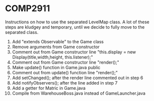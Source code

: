 # COMP2911

Instructions on how to use the separated LevelMap class.
A lot of these steps are kludgey and temporary, until we decide to fully move to the separated class.


1. Add "extends Observable" to the Game class
2. Remove arguments from Game constructor
3. Comment out from Game constructor line "this.display = new Display(title,width,height, this.listener);"
4. Comment out from Game constructor line "render();"
5. Make update() function in Game.java public
6. Comment out from update() function line "render();"
7. Add setChanged(); after the render line commented out in step 6
8. Add notifyObservers(); after the line added in step 7
9. Add a getter for Matric in Game.java
10. Compile from WarehouseBoss.java instead of GameLauncher.java
